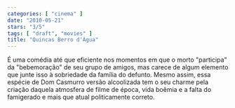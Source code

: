 ```yaml
---
categories: [ "cinema" ]
date: "2010-05-21"
stars: "3/5"
tags: [ "draft", "movies" ]
title: "Quincas Berro d'Água"
---
```

É uma comédia até que eficiente nos momentos em que o morto "participa" da "bebemoração" de seu grupo de amigos, mas carece de algum elemento que junte isso à sobriedade da família do defunto. Mesmo assim, essa espécie de Dom Casmurro versão alcoolizada tem o seu charme pela criação daquela atmosfera de filme de época, vida boêmia e a falta do famigerado e mais que atual politicamente correto.
